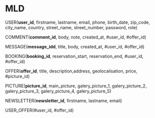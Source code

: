 # MLD

USER(__user_id__, firstname, lastname, email, phone, birth_date, zip_code, city_name, country, street_name, street_number, password, role)

COMMENT(__comment_id__, body, note, created_at, #user_id, #offer_id)

MESSAGE(__message_idd__, title, body, created_at, #user_id, #offer_id)

BOOKING(__booking_id__, reservation_start, reservation_end, #user_id, #offer_id)

OFFER(__offer_id__, title, description,address, geolocalisation, price, #picture_id)

PICTURE(__picture_id__, main_picture, galery_picture_1, galery_picture_2, galery_picture_3, galery_picture_4, galery_picture_5)

NEWSLETTER(__newsletter_id__, firstname, lastname, email)

USER_OFFER(#user_id, #offer_id)
